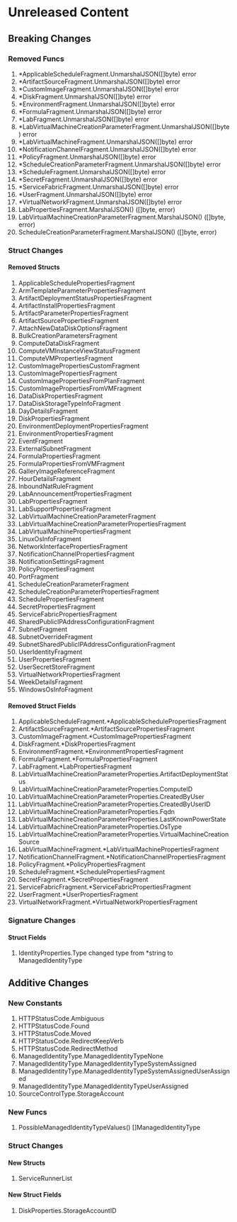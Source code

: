 # Unreleased Content

## Breaking Changes

### Removed Funcs

1. *ApplicableScheduleFragment.UnmarshalJSON([]byte) error
1. *ArtifactSourceFragment.UnmarshalJSON([]byte) error
1. *CustomImageFragment.UnmarshalJSON([]byte) error
1. *DiskFragment.UnmarshalJSON([]byte) error
1. *EnvironmentFragment.UnmarshalJSON([]byte) error
1. *FormulaFragment.UnmarshalJSON([]byte) error
1. *LabFragment.UnmarshalJSON([]byte) error
1. *LabVirtualMachineCreationParameterFragment.UnmarshalJSON([]byte) error
1. *LabVirtualMachineFragment.UnmarshalJSON([]byte) error
1. *NotificationChannelFragment.UnmarshalJSON([]byte) error
1. *PolicyFragment.UnmarshalJSON([]byte) error
1. *ScheduleCreationParameterFragment.UnmarshalJSON([]byte) error
1. *ScheduleFragment.UnmarshalJSON([]byte) error
1. *SecretFragment.UnmarshalJSON([]byte) error
1. *ServiceFabricFragment.UnmarshalJSON([]byte) error
1. *UserFragment.UnmarshalJSON([]byte) error
1. *VirtualNetworkFragment.UnmarshalJSON([]byte) error
1. LabPropertiesFragment.MarshalJSON() ([]byte, error)
1. LabVirtualMachineCreationParameterFragment.MarshalJSON() ([]byte, error)
1. ScheduleCreationParameterFragment.MarshalJSON() ([]byte, error)

### Struct Changes

#### Removed Structs

1. ApplicableSchedulePropertiesFragment
1. ArmTemplateParameterPropertiesFragment
1. ArtifactDeploymentStatusPropertiesFragment
1. ArtifactInstallPropertiesFragment
1. ArtifactParameterPropertiesFragment
1. ArtifactSourcePropertiesFragment
1. AttachNewDataDiskOptionsFragment
1. BulkCreationParametersFragment
1. ComputeDataDiskFragment
1. ComputeVMInstanceViewStatusFragment
1. ComputeVMPropertiesFragment
1. CustomImagePropertiesCustomFragment
1. CustomImagePropertiesFragment
1. CustomImagePropertiesFromPlanFragment
1. CustomImagePropertiesFromVMFragment
1. DataDiskPropertiesFragment
1. DataDiskStorageTypeInfoFragment
1. DayDetailsFragment
1. DiskPropertiesFragment
1. EnvironmentDeploymentPropertiesFragment
1. EnvironmentPropertiesFragment
1. EventFragment
1. ExternalSubnetFragment
1. FormulaPropertiesFragment
1. FormulaPropertiesFromVMFragment
1. GalleryImageReferenceFragment
1. HourDetailsFragment
1. InboundNatRuleFragment
1. LabAnnouncementPropertiesFragment
1. LabPropertiesFragment
1. LabSupportPropertiesFragment
1. LabVirtualMachineCreationParameterFragment
1. LabVirtualMachineCreationParameterPropertiesFragment
1. LabVirtualMachinePropertiesFragment
1. LinuxOsInfoFragment
1. NetworkInterfacePropertiesFragment
1. NotificationChannelPropertiesFragment
1. NotificationSettingsFragment
1. PolicyPropertiesFragment
1. PortFragment
1. ScheduleCreationParameterFragment
1. ScheduleCreationParameterPropertiesFragment
1. SchedulePropertiesFragment
1. SecretPropertiesFragment
1. ServiceFabricPropertiesFragment
1. SharedPublicIPAddressConfigurationFragment
1. SubnetFragment
1. SubnetOverrideFragment
1. SubnetSharedPublicIPAddressConfigurationFragment
1. UserIdentityFragment
1. UserPropertiesFragment
1. UserSecretStoreFragment
1. VirtualNetworkPropertiesFragment
1. WeekDetailsFragment
1. WindowsOsInfoFragment

#### Removed Struct Fields

1. ApplicableScheduleFragment.*ApplicableSchedulePropertiesFragment
1. ArtifactSourceFragment.*ArtifactSourcePropertiesFragment
1. CustomImageFragment.*CustomImagePropertiesFragment
1. DiskFragment.*DiskPropertiesFragment
1. EnvironmentFragment.*EnvironmentPropertiesFragment
1. FormulaFragment.*FormulaPropertiesFragment
1. LabFragment.*LabPropertiesFragment
1. LabVirtualMachineCreationParameterProperties.ArtifactDeploymentStatus
1. LabVirtualMachineCreationParameterProperties.ComputeID
1. LabVirtualMachineCreationParameterProperties.CreatedByUser
1. LabVirtualMachineCreationParameterProperties.CreatedByUserID
1. LabVirtualMachineCreationParameterProperties.Fqdn
1. LabVirtualMachineCreationParameterProperties.LastKnownPowerState
1. LabVirtualMachineCreationParameterProperties.OsType
1. LabVirtualMachineCreationParameterProperties.VirtualMachineCreationSource
1. LabVirtualMachineFragment.*LabVirtualMachinePropertiesFragment
1. NotificationChannelFragment.*NotificationChannelPropertiesFragment
1. PolicyFragment.*PolicyPropertiesFragment
1. ScheduleFragment.*SchedulePropertiesFragment
1. SecretFragment.*SecretPropertiesFragment
1. ServiceFabricFragment.*ServiceFabricPropertiesFragment
1. UserFragment.*UserPropertiesFragment
1. VirtualNetworkFragment.*VirtualNetworkPropertiesFragment

### Signature Changes

#### Struct Fields

1. IdentityProperties.Type changed type from *string to ManagedIdentityType

## Additive Changes

### New Constants

1. HTTPStatusCode.Ambiguous
1. HTTPStatusCode.Found
1. HTTPStatusCode.Moved
1. HTTPStatusCode.RedirectKeepVerb
1. HTTPStatusCode.RedirectMethod
1. ManagedIdentityType.ManagedIdentityTypeNone
1. ManagedIdentityType.ManagedIdentityTypeSystemAssigned
1. ManagedIdentityType.ManagedIdentityTypeSystemAssignedUserAssigned
1. ManagedIdentityType.ManagedIdentityTypeUserAssigned
1. SourceControlType.StorageAccount

### New Funcs

1. PossibleManagedIdentityTypeValues() []ManagedIdentityType

### Struct Changes

#### New Structs

1. ServiceRunnerList

#### New Struct Fields

1. DiskProperties.StorageAccountID

